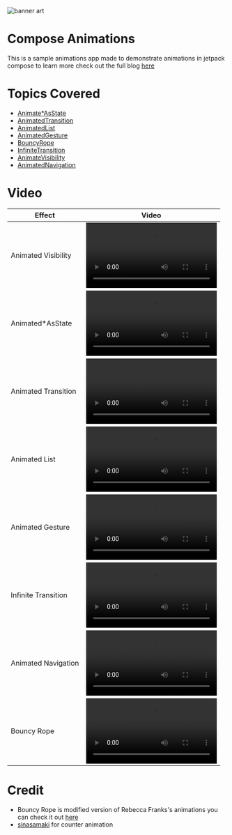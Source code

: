 ![banner art](https://github.com/MadFlasheroo7/Compose-Animations/assets/57130085/109b9237-3fa5-48c5-80a3-8bddf256ead5)

# Compose Animations
This is a sample animations app made to demonstrate animations in jetpack compose to learn more check out the full blog [here](https://blog.realogs.in/animating-jetpack-compose-ui/)
    
# Topics Covered 
- [Animate*AsState](app/src/main/java/com/example/animations/ui/screens/AnimateValueAsState.kt)
- [AnimatedTransition](app/src/main/java/com/example/animations/ui/screens/AnimatedTransition.kt)
- [AnimatedList](app/src/main/java/com/example/animations/ui/screens/AnimateList.kt)
- [AnimatedGesture](app/src/main/java/com/example/animations/ui/screens/AnimateGestures.kt)
- [BouncyRope](app/src/main/java/com/example/animations/ui/screens/BouncyRopes.kt)
- [InfiniteTransition](app/src/main/java/com/example/animations/ui/screens/InfiniteRotation.kt)
- [AnimateVisibility](app/src/main/java/com/example/animations/ui/screens/AnimateVisibility.kt)
- [AnimatedNavigation](app/src/main/java/com/example/animations/ui/screens/AniamtedNav.kt)

# Video
| Effect              | Video                                                                                                                    |
|---------------------|--------------------------------------------------------------------------------------------------------------------------|
| Animated Visibility | <video src="https://github.com/MadFlasheroo7/Compose-Animations/assets/57130085/2c86cb1c-9c89-4ee9-9b98-1279264b7650"/>  |
| Animated*AsState    | <video src="https://github.com/MadFlasheroo7/Compose-Animations/assets/57130085/b1bdba1e-a1ad-4aec-816d-b94364256f28"/>  |
| Animated Transition | <video src="https://github.com/MadFlasheroo7/Compose-Animations/assets/57130085/8e3b1a1c-744e-475a-b436-bdfcbc2e8675"/>  |
| Animated List       | <video src="https://github.com/MadFlasheroo7/Compose-Animations/assets/57130085/4cd5053a-33c1-487d-b4c3-a0828f7143f7"/>  |
| Animated Gesture    | <video src="https://github.com/MadFlasheroo7/Compose-Animations/assets/57130085/33f5f1e2-e983-44d5-b901-75c1cbf69b7d" /> |
| Infinite Transition | <video src="https://github.com/MadFlasheroo7/Compose-Animations/assets/57130085/a376aa1b-4e15-4de4-89dd-a911eb307021"/>  |
| Animated Navigation | <video src="https://github.com/MadFlasheroo7/Compose-Animations/assets/57130085/e8817f10-3750-4a84-bb08-5a99328b47b6"/>  |
| Bouncy Rope         | <video src="https://github.com/MadFlasheroo7/Compose-Animations/assets/57130085/3e474420-c4f9-43ef-8ea0-7f883fafbee2"/>  |

# Credit
- Bouncy Rope is modified version of Rebecca Franks's animations you can check it out [here](https://github.com/riggaroo/compose-playtime)
- [sinasamaki](https://twitter.com/sinasamaki) for counter animation
